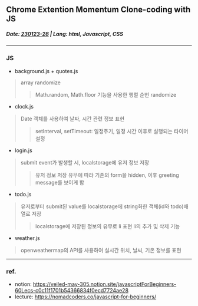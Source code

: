 
## Chrome Extention Momentum Clone-coding with JS
##### Date: <u>__230123-28__</u> |  Lang: __html__, __Javascript__, __CSS__
---
### __JS__

* background.js + quotes.js
> array randomize
>> Math.random, Math.floor 기능을 사용한 행렬 순번 randomize

* clock.js
> Date 객체를 사용하여 날짜, 시간 관련 정보 표현
>> setInterval, setTimeout: 일정주기, 일정 시간 이후로 실행되는 타이머 설정

* login.js
> submit event가 발생할 시, localstorage에 유저 정보 저장
>> 유저 정보 저장 유무에 따라 기존의 form을 hidden, 이후 greeting message를 보이게 함

* todo.js
> 유저로부터 submit된 value를 localstorage에 string화한 객체(id와 todo)배열로 저장
>> localstorage에 저장된 정보의 유무로 li 표현
>> li의 추가 및 삭제 기능

* weather.js
> openweathermap의 API를 사용하여 실시간 위치, 날씨, 기온 정보를 표현
---
### ref.
- notion: https://veiled-may-305.notion.site/javascriptForBeginners-60Lecs-c0c11f1701b54366834f0ecd7724ae28
- lecture: https://nomadcoders.co/javascript-for-beginners/
